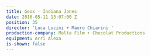 ```yaml
---
title: Geox - Indiana Jones
date: 2016-05-11 13:07:00 Z
position: 35
director: 'Luca Lucini + Mauro Chiarini '
production-company: Malta Film + Chocolat Productions
equipment: Arri Alexa
is-shown: false
---
```


